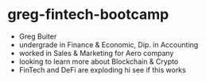 # greg-fintech-bootcamp
- Greg Buiter
- undergrade in Finance & Economic, Dip. in Accounting
- worked in Sales & Marketing for Aero company
- looking to learn more about Blockchain & Crypto
- FinTech and DeFi are exploding
hi see if this works